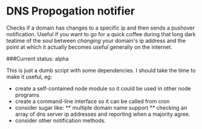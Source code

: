# DNS Propogation notifier

Checks if a domain has changes to a specific ip and then sends a pushover notification. Useful if you want to go for a quick coffee during that long dark teatime of the soul between *changing* your domain's ip address and the point at which it actually becomes useful generally on the internet.

###Current status: alpha

This is just a dumb script with some dependencies. I should take the time to make it useful, eg:
* create a self-contained node module so it could be used in other node programs
* create a command-line interface so it can be called from cron
* consider sugar like:
** multiple domain name support
** checking an array of dns server ip addresses and reporting when a majority agree.
* consider other notification methods.
